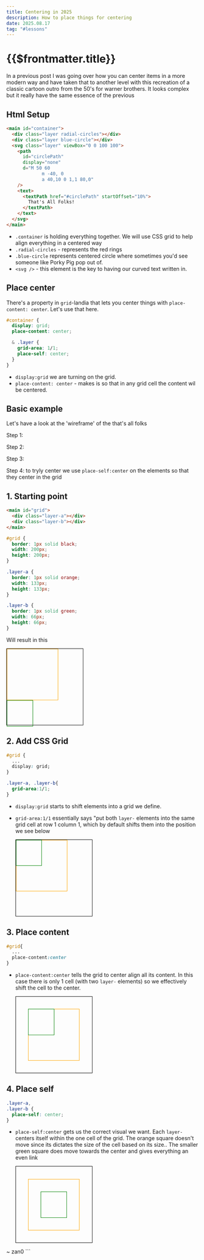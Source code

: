 ```yaml
---
title: Centering in 2025
description: How to place things for centering
date: 2025.08.17
tag: "#lessons"
---
```


# {{$frontmatter.title}}

<Badge :text="$frontmatter.date" />
<Badge :text="$frontmatter.tag" />

<ThatsAllFolks />

In a previous post I was going over how you can center items in a more modern way and have taken that to another level with this recreation of a classic cartoon outro from the 50's for warner brothers. It looks complex but it really have the same essence of the previous

## Html Setup

```html
<main id="container">
  <div class="layer radial-circles"></div>
  <div class="layer blue-circle"></div>
  <svg class="layer" viewBox="0 0 100 100">
    <path
      id="circlePath"
      display="none"
      d="M 50 60
             m -40, 0
             a 40,10 0 1,1 80,0"
    />
    <text>
      <textPath href="#circlePath" startOffset="10%">
        That's All Folks!
      </textPath>
    </text>
  </svg>
</main>
```

- `.container` is holding everything together. We will use CSS grid to help align everything in a centered way
- `.radial-circles` - represents the red rings
- `.blue-circle` represents centered circle where sometimes you'd see someone like Porky Pig pop out of.
- `<svg />` - this element is the key to having our curved text written in.

## Place center

There's a property in `grid`-landia that lets you center things with `place-content: center`. Let's use that here.

```css
#container {
  display: grid;
  place-content: center;

  & .layer {
    grid-area: 1/1;
    place-self: center;
  }
}
```

- `display:grid` we are turning on the grid.
- `place-content: center` - makes is so that in any grid cell the content wil be centered.

<style>
  .basic svg{ display:none }
  .basic .layer{ place-self: }
</style>
<ThatsAllFolks class="basic" />

## Basic example

<style>
:root{--size-demo:200px;}

#grid-centering{
  width:var(--size-demo);
  height:var(--size-demo);
  border:1px solid black;
}
#grid-centering .layer-a{
  width:calc(var(--size-demo)/1.5);
  height:calc(var(--size-demo)/1.5);
  border:1px solid orange;
}
#grid-centering .layer-b{
  width:calc(var(--size-demo)/3);
  height:calc(var(--size-demo)/3);
  border:1px solid green;
}
#grid-centering.grid div.layer-a,
#grid-centering.place-content div.layer-a,
#grid-centering.place-self div.layer-a,
#grid-centering.grid div.layer-b,
#grid-centering.place-content div.layer-b,
#grid-centering.place-self div.layer-b{
  grid-area:1/1;
}

#grid-centering.grid{
  display:grid;
}
#grid-centering.place-content,
#grid-centering.place-self{
  display:grid;
  place-content:center;
}
#grid-centering.place-self div.layer-a,
#grid-centering.place-self div.layer-b{
  place-self:center;
}


</style>

Let's have a look at the 'wireframe' of the that's all folks

Step 1:

Step 2:

Step 3:

Step 4: to tryly center we use `place-self:center` on the elements so that they center in the grid

## 1. Starting point

```html
<main id="grid">
  <div class="layer-a"></div>
  <div class="layer-b"></div>
</main>
```

```css
#grid {
  border: 1px solid black;
  width: 200px;
  height: 200px;
}

.layer-a {
  border: 1px solid orange;
  width: 133px;
  height: 133px;
}

.layer-b {
  border: 1px solid green;
  width: 66px;
  height: 66px;
}
```

Will result in this

  <main id="grid-centering" class="default">
    <div class="layer-a"></div>
    <div class="layer-b"></div> 
  </main>

## 2. Add CSS Grid

```css
#grid {
  ...
  display: grid;
}

.layer-a, .layer-b{
  grid-area:1/1;
}
```

- `display:grid` starts to shift elements into a grid we define.
- `grid-area:1/1` essentially says "put both `layer-` elements into the same grid cell at row 1 column 1, which by default shifts them into the position we see below

  <main id="grid-centering" class="grid">
    <div class="layer-a"></div>
    <div class="layer-b"></div>
  </main>

## 3. Place content

```css
#grid{
  ...
  place-content:center
}
```

- `place-content:center` tells the grid to center align all its content. In this case there is only 1 cell (with two `layer-` elements) so we effectively shift the cell to the center.

  <main id="grid-centering" class="place-content">
    <div class="layer-a"></div>
    <div class="layer-b"></div>
  </main>

## 4. Place self

```css
.layer-a,
.layer-b {
  place-self: center;
}
```

- `place-self:center` gets us the correct visual we want. Each `layer-` centers itself within the one cell of the grid. The orange square doesn't move since its dictates the size of the cell based on its size.. The smaller green square does move towards the center and gives everything an even link

  <main id="grid-centering" class="place-self">
    <div class="layer-a"></div>
    <div class="layer-b"></div>
  </main>

<div style="display:flex;gap:4rem; flex-wrap:wrap">

</div>
~ zan0
```
